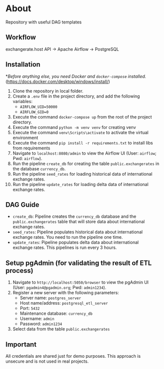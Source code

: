 # About

Repository with useful DAG templates

## Workflow

exchangerate.host API -> Apache Airflow -> PostgreSQL

## Installation

**Before anything else, you need Docker and `docker-compose` installed.*
(https://docs.docker.com/desktop/windows/install/)

1. Clone the repository in local folder.
2. Create a `.env` file in the project directory, and add the following variables:
    - `AIRFLOW_UID=50000`
    - `AIRFLOW_GID=0`
3. Execute the command `docker-compose up` from the root of the project directory.
4. Execute the command `python -m venv venv` for creating venv
5. Execute the command `venv\Scripts\activate` to activate the virtual environment
6. Execute the command `pip install -r requirements.txt` to install libs from requirements
7. Navigate to `localhost:8080/admin` to view the Airflow UI (User: `airflow`; Pwd: `airflow`).
8. Run the pipeline `create_db` for creating the table `public.exchangerates` in the database `currency_db`.
9. Run the pipeline `seed_rates` for loading historical data of international exchange rates.
10. Run the pipeline `update_rates` for loading delta data of international exchange rates.

## DAG Guide

- `create_db`: Pipeline creates the `currency_db` database and the `public.exchangerates` table that will store data about international exchange rates.
- `seed_rates`: Pipeline populates historical data about international exchange rates. You need to run the pipeline one time.
- `update_rates`: Pipeline populates delta data about international exchange rates. This pipelines is run every 3 hours.

## Setup pgAdmin (for validating the result of ETL process)
1. Navigate to `http://localhost:5050/browser` to view the pgAdmin UI (User: `pgadmin4@pgadmin.org`; Pwd: `admin1234`).
2. Register a new server with the following parameters:
    - Server name: `postgres_server`
    - Host name/address: `postgresql_etl_server`
    - Port: `5432`
    - Maintenance database: `currency_db`
    - Username: `admin`
    - Password: `admin1234`
 3. Select data from the table `public.exchangerates`

## Important
All credentials are shared just for demo purposes. This approach is unsecure and is not used in real projects.
